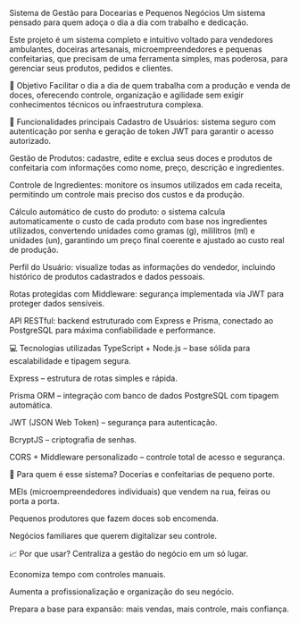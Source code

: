 Sistema de Gestão para Docearias e Pequenos Negócios
Um sistema pensado para quem adoça o dia a dia com trabalho e dedicação.

Este projeto é um sistema completo e intuitivo voltado para vendedores ambulantes, doceiras artesanais, microempreendedores e pequenas confeitarias, que precisam de uma ferramenta simples, mas poderosa, para gerenciar seus produtos, pedidos e clientes.

🎯 Objetivo
Facilitar o dia a dia de quem trabalha com a produção e venda de doces, oferecendo controle, organização e agilidade sem exigir conhecimentos técnicos ou infraestrutura complexa.

🧰 Funcionalidades principais
Cadastro de Usuários: sistema seguro com autenticação por senha e geração de token JWT para garantir o acesso autorizado.

Gestão de Produtos: cadastre, edite e exclua seus doces e produtos de confeitaria com informações como nome, preço, descrição e ingredientes.

Controle de Ingredientes: monitore os insumos utilizados em cada receita, permitindo um controle mais preciso dos custos e da produção.

Cálculo automático de custo do produto: o sistema calcula automaticamente o custo de cada produto com base nos ingredientes utilizados, convertendo unidades como gramas (g), mililitros (ml) e unidades (un), garantindo um preço final coerente e ajustado ao custo real de produção.

Perfil do Usuário: visualize todas as informações do vendedor, incluindo histórico de produtos cadastrados e dados pessoais.

Rotas protegidas com Middleware: segurança implementada via JWT para proteger dados sensíveis.

API RESTful: backend estruturado com Express e Prisma, conectado ao PostgreSQL para máxima confiabilidade e performance.

💻 Tecnologias utilizadas
TypeScript + Node.js – base sólida para escalabilidade e tipagem segura.

Express – estrutura de rotas simples e rápida.

Prisma ORM – integração com banco de dados PostgreSQL com tipagem automática.

JWT (JSON Web Token) – segurança para autenticação.

BcryptJS – criptografia de senhas.

CORS + Middleware personalizado – controle total de acesso e segurança.

👥 Para quem é esse sistema?
Docerias e confeitarias de pequeno porte.

MEIs (microempreendedores individuais) que vendem na rua, feiras ou porta a porta.

Pequenos produtores que fazem doces sob encomenda.

Negócios familiares que querem digitalizar seu controle.

📈 Por que usar?
Centraliza a gestão do negócio em um só lugar.

Economiza tempo com controles manuais.

Aumenta a profissionalização e organização do seu negócio.

Prepara a base para expansão: mais vendas, mais controle, mais confiança.

